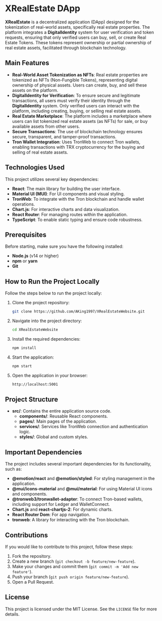 # XRealEstate DApp

**XRealEstate** is a decentralized application (DApp) designed for the tokenization of real-world assets, specifically real estate properties. The platform integrates a **DigitalIdentity** system for user verification and token requests, ensuring that only verified users can buy, sell, or create Real Estate Tokens. These tokens represent ownership or partial ownership of real estate assets, facilitated through blockchain technology.

## Main Features

- **Real-World Asset Tokenization as NFTs**: Real estate properties are tokenized as NFTs (Non-Fungible Tokens), representing digital ownership of physical assets. Users can create, buy, and sell these assets on the platform.
- **DigitalIdentity for Verification**: To ensure secure and legitimate transactions, all users must verify their identity through the **DigitalIdentity** system. Only verified users can interact with the platform, including creating, buying, or selling real estate assets.
- **Real Estate Marketplace**: The platform includes a marketplace where users can list tokenized real estate assets (as NFTs) for sale, or buy available assets from other users.
- **Secure Transactions**: The use of blockchain technology ensures secure, transparent, and tamper-proof transactions.
- **Tron Wallet Integration**: Uses TronWeb to connect Tron wallets, enabling transactions with TRX cryptocurrency for the buying and selling of real estate assets.
  
## Technologies Used

This project utilizes several key dependencies:

- **React**: The main library for building the user interface.
- **Material UI (MUI)**: For UI components and visual styling.
- **TronWeb**: To integrate with the Tron blockchain and handle wallet operations.
- **Chart.js**: For interactive charts and data visualization.
- **React Router**: For managing routes within the application.
- **TypeScript**: To enable static typing and ensure code robustness.

## Prerequisites

Before starting, make sure you have the following installed:

- **Node.js** (v14 or higher)
- **npm** or **yarn**
- **Git**

## How to Run the Project Locally

Follow the steps below to run the project locally:

1. Clone the project repository:

    ```bash
    git clone https://github.com/AKing1997/XRealEstateWebsite.git
    ```

2. Navigate into the project directory:

    ```bash
    cd XRealEstateWebsite
    ```

3. Install the required dependencies:

    ```bash
    npm install
    ```

4. Start the application:

    ```bash
    npm start
    ```

5. Open the application in your browser:

    ```bash
    http://localhost:5001
    ```

## Project Structure

- **src/**: Contains the entire application source code.
  - **components/**: Reusable React components.
  - **pages/**: Main pages of the application.
  - **services/**: Services like TronWeb connection and authentication logic.
  - **styles/**: Global and custom styles.

## Important Dependencies

The project includes several important dependencies for its functionality, such as:

- **@emotion/react** and **@emotion/styled**: For styling management in the application.
- **@mui/icons-material** and **@mui/material**: For using Material UI icons and components.
- **@tronweb3/tronwallet-adapter**: To connect Tron-based wallets, including support for Ledger and WalletConnect.
- **Chart.js** and **react-chartjs-2**: For dynamic charts.
- **React Router Dom**: For app navigation.
- **tronweb**: A library for interacting with the Tron blockchain.

## Contributions

If you would like to contribute to this project, follow these steps:

1. Fork the repository.
2. Create a new branch (`git checkout -b feature/new-feature`).
3. Make your changes and commit them (`git commit -m 'Add new feature'`).
4. Push your branch (`git push origin feature/new-feature`).
5. Open a Pull Request.

## License

This project is licensed under the MIT License. See the `LICENSE` file for more details.